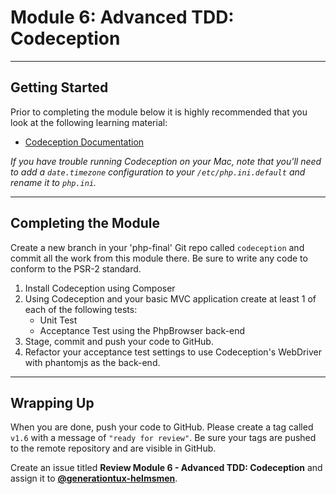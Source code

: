 # Module 6: Advanced TDD: Codeception

***

## Getting Started

Prior to completing the module below it is highly recommended that you look at the following learning material:

- [Codeception Documentation](http://codeception.com/docs/01-Introduction)

_If you have trouble running Codeception on your Mac, note that you'll need to add a `date.timezone` configuration to your `/etc/php.ini.default` and rename it to `php.ini`._

***

## Completing the Module

Create a new branch in your 'php-final' Git repo called `codeception` and commit all the work from this module there. Be sure to write any code to conform to the PSR-2 standard.

1. Install Codeception using Composer
2. Using Codeception and your basic MVC application create at least 1 of each of the following tests:
    - Unit Test
	- Acceptance Test using the PhpBrowser back-end
3. Stage, commit and push your code to GitHub.
4. Refactor your acceptance test settings to use Codeception's WebDriver with phantomjs as the back-end.

***

## Wrapping Up

When you are done, push your code to GitHub. Please create a tag called `v1.6` with a message of `"ready for review"`.  Be sure your tags are pushed to the remote repository and are visible in GitHub.

Create an issue titled **Review Module 6 - Advanced TDD: Codeception** and assign it to [**@generationtux-helmsmen**](https://github.com/generationtux-helmsmen).
